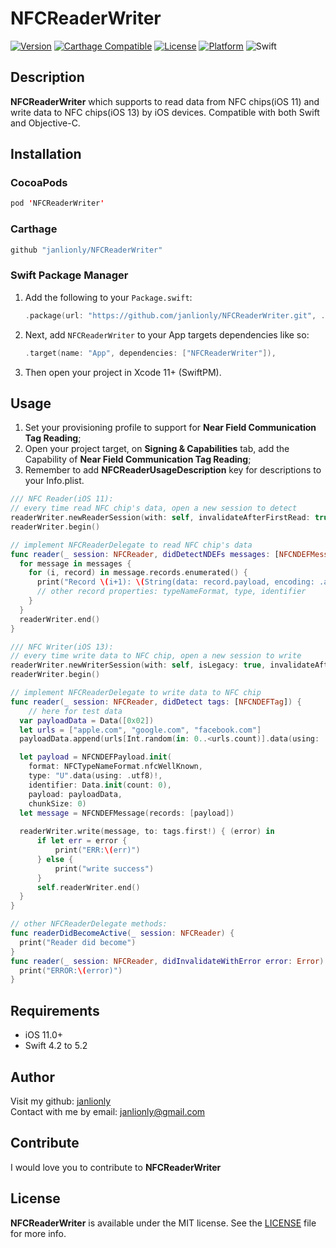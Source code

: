 # NFCReaderWriter
[![Version](https://img.shields.io/cocoapods/v/NFCReaderWriter.svg?style=flat)](https://cocoapods.org/pods/NFCReaderWriter)
[![Carthage Compatible](https://img.shields.io/badge/Carthage-compatible-4BC51D.svg?style=flat)](https://github.com/Carthage/Carthage)
[![License](https://img.shields.io/cocoapods/l/NFCReaderWriter.svg?style=flat)](https://github.com/janlionly/NFCReaderWriter/blob/master/LICENSE)
[![Platform](https://img.shields.io/cocoapods/p/NFCReaderWriter.svg?style=flat)](https://github.com/janlionly/NFCReaderWriter)
![Swift](https://img.shields.io/badge/%20in-swift%204.2-orange.svg)

## Description
**NFCReaderWriter** which supports to read data from NFC chips(iOS 11) and write data to NFC chips(iOS 13) by iOS devices. Compatible with both Swift and Objective-C.

## Installation
### CocoaPods
```swift
pod 'NFCReaderWriter'
```

### Carthage
```swift
github "janlionly/NFCReaderWriter"
```

### Swift Package Manager
1. Add the following to your `Package.swift`:
	```swift
	.package(url: "https://github.com/janlionly/NFCReaderWriter.git", .upToNextMajor(from: "1.0.0")),
	```
2. Next, add `NFCReaderWriter` to your App targets dependencies like so:
	```swift
	.target(name: "App", dependencies: ["NFCReaderWriter"]),
	```
3. Then open your project in Xcode 11+ (SwiftPM).

## Usage
1. Set your provisioning profile to support for **Near Field Communication Tag Reading**;
2. Open your project target, on **Signing & Capabilities** tab, add the Capability of **Near Field Communication Tag Reading**;
3. Remember to add **NFCReaderUsageDescription** key for descriptions to your Info.plist.

```swift
/// NFC Reader(iOS 11):
// every time read NFC chip's data, open a new session to detect
readerWriter.newReaderSession(with: self, invalidateAfterFirstRead: true, alertMessage: "Nearby NFC Card for read")
readerWriter.begin()

// implement NFCReaderDelegate to read NFC chip's data
func reader(_ session: NFCReader, didDetectNDEFs messages: [NFCNDEFMessage]) {
  for message in messages {
    for (i, record) in message.records.enumerated() {
      print("Record \(i+1): \(String(data: record.payload, encoding: .ascii))")
      // other record properties: typeNameFormat, type, identifier
    }
  }
  readerWriter.end()
}

/// NFC Writer(iOS 13):
// every time write data to NFC chip, open a new session to write
readerWriter.newWriterSession(with: self, isLegacy: true, invalidateAfterFirstRead: true, alertMessage: "Nearby NFC Card for write")
readerWriter.begin()

// implement NFCReaderDelegate to write data to NFC chip
func reader(_ session: NFCReader, didDetect tags: [NFCNDEFTag]) {
	// here for test data
  var payloadData = Data([0x02])
  let urls = ["apple.com", "google.com", "facebook.com"]
  payloadData.append(urls[Int.random(in: 0..<urls.count)].data(using: .utf8)!)

  let payload = NFCNDEFPayload.init(
    format: NFCTypeNameFormat.nfcWellKnown,
    type: "U".data(using: .utf8)!,
    identifier: Data.init(count: 0),
    payload: payloadData,
    chunkSize: 0)
  let message = NFCNDEFMessage(records: [payload])
  
  readerWriter.write(message, to: tags.first!) { (error) in
      if let err = error {
          print("ERR:\(err)")
      } else {
          print("write success")
      }
      self.readerWriter.end()
  }
}

// other NFCReaderDelegate methods:
func readerDidBecomeActive(_ session: NFCReader) {
  print("Reader did become")
}
func reader(_ session: NFCReader, didInvalidateWithError error: Error) {
  print("ERROR:\(error)")
}
```

## Requirements
- iOS 11.0+
- Swift 4.2 to 5.2

## Author
Visit my github: [janlionly](https://github.com/janlionly)<br>
Contact with me by email: janlionly@gmail.com

## Contribute
I would love you to contribute to **NFCReaderWriter**

## License
**NFCReaderWriter** is available under the MIT license. See the [LICENSE](https://github.com/janlionly/NFCReaderWriter/blob/master/LICENSE) file for more info.
